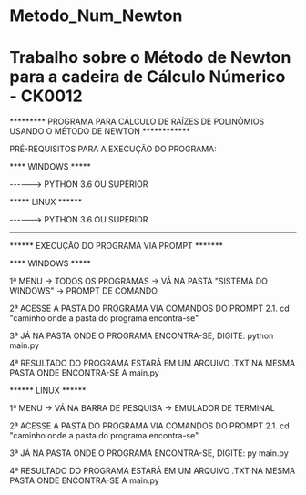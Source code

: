 # Metodo_Num_Newton

# Trabalho sobre o Método de Newton para a cadeira de Cálculo Númerico - CK0012

********* PROGRAMA PARA CÁLCULO DE RAÍZES DE POLINÔMIOS USANDO O MÉTODO DE NEWTON ************

PRÉ-REQUISITOS PARA A EXECUÇÃO DO PROGRAMA:

**** WINDOWS *****

------> PYTHON 3.6 OU SUPERIOR

***** LINUX ******

------> PYTHON 3.6 OU SUPERIOR

***********************************************************************************************

****** EXECUÇÃO DO PROGRAMA VIA PROMPT *******

**** WINDOWS *****

1ª MENU -> TODOS OS PROGRAMAS -> VÁ NA PASTA "SISTEMA DO WINDOWS" -> PROMPT DE COMANDO

2ª ACESSE A PASTA DO PROGRAMA VIA COMANDOS DO PROMPT
  2.1. cd "caminho onde a pasta do programa encontra-se"
  
3ª JÁ NA PASTA ONDE O PROGRAMA ENCONTRA-SE, DIGITE: python main.py

4ª RESULTADO DO PROGRAMA ESTARÁ EM UM ARQUIVO .TXT NA MESMA PASTA ONDE ENCONTRA-SE A main.py

****** LINUX ******

1ª MENU -> VÁ NA BARRA DE PESQUISA -> EMULADOR DE TERMINAL

2ª ACESSE A PASTA DO PROGRAMA VIA COMANDOS DO PROMPT
  2.1. cd "caminho onde a pasta do programa encontra-se"

3ª JÁ NA PASTA ONDE O PROGRAMA ENCONTRA-SE, DIGITE: py main.py

4ª RESULTADO DO PROGRAMA ESTARÁ EM UM ARQUIVO .TXT NA MESMA PASTA ONDE ENCONTRA-SE A main.py 



